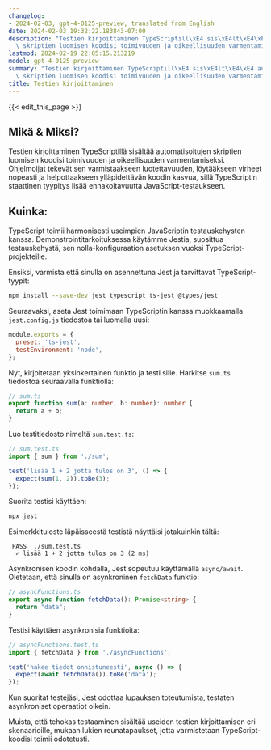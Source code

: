 ```yaml
---
changelog:
- 2024-02-03, gpt-4-0125-preview, translated from English
date: 2024-02-03 19:32:22.183843-07:00
description: "Testien kirjoittaminen TypeScriptill\xE4 sis\xE4lt\xE4\xE4 automatisoitujen\
  \ skriptien luomisen koodisi toimivuuden ja oikeellisuuden varmentamiseksi. Ohjelmoijat\u2026"
lastmod: 2024-02-19 22:05:15.213219
model: gpt-4-0125-preview
summary: "Testien kirjoittaminen TypeScriptill\xE4 sis\xE4lt\xE4\xE4 automatisoitujen\
  \ skriptien luomisen koodisi toimivuuden ja oikeellisuuden varmentamiseksi. Ohjelmoijat\u2026"
title: Testien kirjoittaminen
---
```


{{< edit_this_page >}}

## Mikä & Miksi?
Testien kirjoittaminen TypeScriptillä sisältää automatisoitujen skriptien luomisen koodisi toimivuuden ja oikeellisuuden varmentamiseksi. Ohjelmoijat tekevät sen varmistaakseen luotettavuuden, löytääkseen virheet nopeasti ja helpottaakseen ylläpidettävän koodin kasvua, sillä TypeScriptin staattinen tyypitys lisää ennakoitavuutta JavaScript-testaukseen.

## Kuinka:
TypeScript toimii harmonisesti useimpien JavaScriptin testauskehysten kanssa. Demonstrointitarkoituksessa käytämme Jestia, suosittua testauskehystä, sen nolla-konfiguraation asetuksen vuoksi TypeScript-projekteille.

Ensiksi, varmista että sinulla on asennettuna Jest ja tarvittavat TypeScript-tyypit:

```bash
npm install --save-dev jest typescript ts-jest @types/jest
```

Seuraavaksi, aseta Jest toimimaan TypeScriptin kanssa muokkaamalla `jest.config.js` tiedostoa tai luomalla uusi:

```javascript
module.exports = {
  preset: 'ts-jest',
  testEnvironment: 'node',
};
```

Nyt, kirjoitetaan yksinkertainen funktio ja testi sille. Harkitse `sum.ts` tiedostoa seuraavalla funktiolla:

```typescript
// sum.ts
export function sum(a: number, b: number): number {
  return a + b;
}
```

Luo testitiedosto nimeltä `sum.test.ts`:

```typescript
// sum.test.ts
import { sum } from './sum';

test('lisää 1 + 2 jotta tulos on 3', () => {
  expect(sum(1, 2)).toBe(3);
});
```

Suorita testisi käyttäen:

```bash
npx jest
```

Esimerkkituloste läpäisseestä testistä näyttäisi jotakuinkin tältä:

```plaintext
 PASS  ./sum.test.ts
  ✓ lisää 1 + 2 jotta tulos on 3 (2 ms)
```

Asynkronisen koodin kohdalla, Jest sopeutuu käyttämällä `async/await`. Oletetaan, että sinulla on asynkroninen `fetchData` funktio:

```typescript
// asyncFunctions.ts
export async function fetchData(): Promise<string> {
  return "data";
}
```

Testisi käyttäen asynkronisia funktioita:

```typescript
// asyncFunctions.test.ts
import { fetchData } from './asyncFunctions';

test('hakee tiedot onnistuneesti', async () => {
  expect(await fetchData()).toBe('data');
});
```

Kun suoritat testejäsi, Jest odottaa lupauksen toteutumista, testaten asynkroniset operaatiot oikein.

Muista, että tehokas testaaminen sisältää useiden testien kirjoittamisen eri skenaarioille, mukaan lukien reunatapaukset, jotta varmistetaan TypeScript-koodisi toimii odotetusti.
